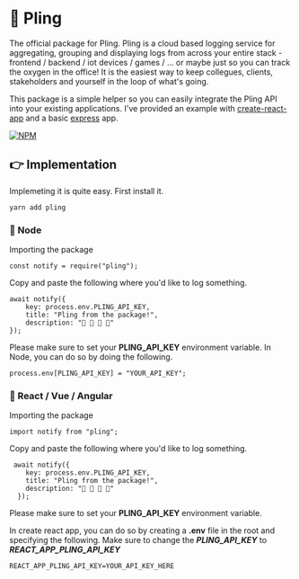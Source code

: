 # 🔔 Pling

The official package for Pling. Pling is a cloud based logging service for aggregating, grouping and displaying logs from across your entire stack - frontend / backend / iot devices / games / ... or maybe just so you can track the oxygen in the office! It is the easiest way to keep collegues, clients, stakeholders and yourself in the loop of what's going.

This package is a simple helper so you can easily integrate the Pling API into your existing applications. I've provided an example with [create-react-app](https://github.com/driescroons/pling-react) and a basic [express](https://github.com/driescroons/pling-express) app.

[![NPM](https://nodei.co/npm/pling.png)](https://nodei.co/npm/pling/)

## 👉 Implementation

Implemeting it is quite easy. First install it.

```
yarn add pling
```

### 🤖 Node

Importing the package

```
const notify = require("pling");
```

Copy and paste the following where you'd like to log something.

```
await notify({
    key: process.env.PLING_API_KEY,
    title: "Pling from the package!",
    description: "👋 👋 👋 👋"
});
```

Please make sure to set your **PLING_API_KEY** environment variable. In Node, you can do so by doing the following.

```
process.env[PLING_API_KEY] = "YOUR_API_KEY";
```

### 🤖 React / Vue / Angular

Importing the package

```
import notify from "pling";
```

Copy and paste the following where you'd like to log something.

```
 await notify({
    key: process.env.PLING_API_KEY,
    title: "Pling from the package!",
    description: "👋 👋 👋 👋"
  });
```

Please make sure to set your **PLING_API_KEY** environment variable.

In create react app, you can do so by creating a **.env** file in the root and specifying the following. Make sure to change the **_PLING_API_KEY_** to **_REACT_APP_PLING_API_KEY_**

```
REACT_APP_PLING_API_KEY=YOUR_API_KEY_HERE
```
